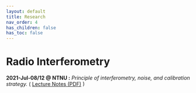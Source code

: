 ```yaml
---
layout: default
title: Research
nav_order: 4
has_children: false
has_toc: false
---
```


# Radio Interferometry

**2021-Jul-08/12 @ NTNU :** *Principle of interferometry, noise, and calibration strategy.* ( [Lecture Notes (PDF)](https://ui.adsabs.harvard.edu/abs/2021ApJ...923..270L/abstract) )
